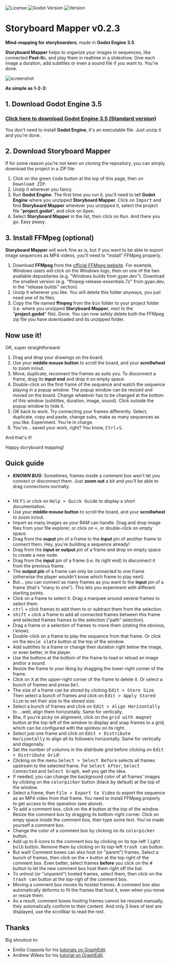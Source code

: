 ![License](https://img.shields.io/badge/license-MIT-orange.svg)
![Godot Version](https://img.shields.io/badge/godot-3.5-blue.svg)
![Version](https://img.shields.io/badge/version-v0.2.3-green.svg)

# Storyboard Mapper v0.2.3

**Mind-mapping for storyboarders**, made in **Godot Engine 3.5**.

**Storyboard Mapper** helps to organize your images in sequences, like connected **Post-It**s, and play them in realtime in a slideshow. Give each image a duration, add subtitles or even a sound file if you want to. You're done.

![screenshot](../Images/Screencopies/StoryboardMapper.jpg)

**As simple as 1-2-3:**

## 1. Download Godot Engine 3.5

### [Click here to download Godot Engine 3.5 (Standard version)](https://godotengine.org/download)
You don't need to install **Godot Engine**, it's an executable file. Just unzip it and you're done.

## 2. Download Storyboard Mapper

If for some reason you're not keen on cloning the repository, you can simply download the project in a ZIP file:
1. Click on the green <kbd>Code</kbd> button at the top of this page, then on <kbd>Download ZIP</kbd>.
2. Unzip it wherever you fancy.
3. Run **Godot Engine**. The first time you run it, you'll need to tell **Godot Engine** where you unzipped **Storyboard Mapper**. Click on <kbd>Import</kbd> and find **Storyboard Mapper** wherever you unzipped it, select the project file "**project.godot**", and click on <kbd>Open</kbd>.
4. Select **Storyboard Mapper** in the list, then click on <kbd>Run</kbd>. And there you go. Easy peasy.

## 3. Install FFMpeg (optional)

**Storyboard Mapper** will work fine as is, but if you want to be able to export image sequences as MP4 videos, you'll need to "install" FFMpeg properly.
1. Download **FFMpeg** from the [official FFMpeg website](https://ffmpeg.org/download.html). For example, Windows users will click on the Windows logo, then on one of the two available depositaries (e.g. "Windows builds from gyan.dev"). Download the smallest version (e.g. "ffmpeg-release-essentials.7z" from gyan.dev, in the "release builds" section).
2. Unzip it wherever you like. You will delete this folder anyways, you just need one of its files.
3. Copy the file named **ffmpeg** from the <kbd>bin</kbd> folder to your project folder (i.e. where you unzipped **Storyboard Mapper**, next to the "**project.godot**" file). Done. You can now safely delete both the FFMpeg zip file you have downloaded and its unzipped folder.

## Now use it!

OK, super straightforward:
1. Drag and drop your drawings on the board.
2. Use your **middle mouse button** to scroll the board, and your **scrollwheel** to zoom in/out.
3. Move, duplicate, reconnect the frames as suits you. To disconnect a frame, drag its **input end** and drop it on empty space.
4. Double-click on the first frame of the sequence and watch the sequence playing in a popup window. The popup window can be resized and moved on the board. Change whatever has to be changed at the bottom of this window (subtitles, duration, image, sound). Click outside the popup window to hide it.
5. OK back to work. Try connecting your frames differently. Select, duplicate, copy and paste, change subs, make as many sequences as you like. Experiment. You're in charge.
6. You've... saved your work, right? You know, <kbd>Ctrl</kbd>+<kbd>S</kbd>.

And that's it!

Happy storyboard mapping!

## Quick guide

* ***KNOWN BUG***: Sometimes, frames inside a comment box won't let you connect or disconnect them. Just **zoom out** a bit and you'll be able to drag connections normally.
##
* Hit <kbd>F1</kbd> or click on <kbd>Help > Quick Guide</kbd> to display a short documentation.
* Use your **middle mouse button** to scroll the board, and your **scrollwheel** to zoom in/out.
* Import as many images as your RAM can handle. Drag and drop image files from your file explorer, or click on <kbd>+</kbd>, or double-click on empty space.
* Drag from the **ouput** pin of a frame to the **input** pin of another frame to connect them. Hey, you're building a sequence already!
* Drag from the **input or output** pin of a frame and drop on empty space to create a new node.
* Drag from the **input** pin of a frame (i.e. its right end) to disconnect it from the previous frame.
* The **output pin** of a frame can only be connected to one frame (otherwise the player wouldn't know which frame to play next).
* But... you can connect as many frames as you want to the **input** pin of a frame (that's "many to one"). This lets you experiment with different starting points.
* Click on a frame to select it. Drag a marquee around several frames to select them.
* <kbd>ctrl</kbd> + click frames to add them to or subtract them from the selection.
* <kbd>shift</kbd> + click a frame to add all connected frames between this frame and selected frames frames to the selection ("path" selection).
* Drag a frame or a selection of frames to move them (stating the obvious, I know).
* Double-click on a frame to play the sequence from that frame. Or click on the <kbd>movie slate</kbd> button at the top of the window.
* Add subtitles to a frame or change their duration right below the image, or even better, in the player.
* Use the buttons at the bottom of the frame to load or reload an image and/or a sound.
* Resize the frame to your liking by dragging the lower-right corner of the frame.
* Click on <kbd>X</kbd> at the upper-right corner of the frame to delete it. Or select a bunch of frames and press <kbd>Del</kbd>.
* The size of a frame can be stored by clicking <kbd>Edit > Store Size</kbd>. Then select a bunch of frames and click on <kbd>Edit > Apply Stored Size</kbd> to set their size to the stored size.
* Select a bunch of frames and click on <kbd>Edit > Align Horizontally</kbd> to ...well, align them horizontally. Same for vertically.
* Btw, if you're picky on alignment, click on the <kbd>grid with magnet</kbd> button at the top-left of the window to display and snap frames to a grid, which can be configured with the spinbox on its right.
* Select just one frame and click on <kbd>Edit > Distribute Horizontally</kbd> to align all its followers horizontally. Same for vertically and diagonally.
* Set the number of columns in the distribute grid before clicking on <kbd>Edit > Distribute Grid</kbd>!
* Clicking on the menu <kbd>Select > Select Before</kbd> selects all frames upstream to the selected frame. For <kbd>Select After</kbd>, <kbd>Select Connected</kbd> and <kbd>Select Graph</kbd>, well you get the idea.
* If needed, you can change the background color of all frames' images by clicking on the <kbd>colorpicker</kbd> button (black by default) at the top of the window.
* Select a frame, then <kbd>File > Export to Video</kbd> to export the sequence as an MP4 video from that frame. You need to install FFMpeg properly to get access to this operation (see above).
* To add a comment box, click on the <kbd>#</kbd> button at the top of the window. Resize the comment box by dragging its bottom-right corner. Click on empy space inside the comment box, then type some text. You've made yourself a comment box.
* Change the color of a comment box by clicking on its <kbd>colorpicker</kbd> button.
* Add up to 6 icons to the comment box by clicking on its top-left <kbd>light bulb</kbd> button. Remove them by clicking on its top-left <kbd>trash can</kbd> button.
* But wait! Comment boxes can also host (or "parent") frames. Select a bunch of frames, then click on the <kbd>+</kbd> button at the top right of the comment box. Even better, select frames **before** you click on the <kbd>#</kbd> button to let the new comment box host them right off the bat.
* To unhost (or "unparent") hosted frames, select them, then click on the <kbd>trash can</kbd> button at the top-righ of the comment box.
* Moving a comment box moves its hosted frames. A comment box also automatically deforms to fit the frames that host it, even when you move or resize them.
* As a result, comment boxes hosting frames cannot be resized manually, they automatically conform to their content. And only 3 lines of text are displayed, use the scrollbar to read the rest.

## Thanks

Big shoutout to:
* Emilio Coppola for his [tutorials on GraphEdit](https://www.youtube.com/c/EmilioTube/videos).
* Andrew Wilkes for his [tutorial on GraphEdit](https://gdscript.com/solutions/godot-graphnode-and-graphedit-tutorial/).
